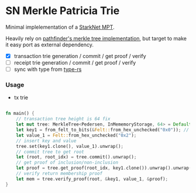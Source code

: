 # SN Merkle Patricia Trie

Minimal implelementation of a [StarkNet MPT](https://docs.starknet.io/architecture-and-concepts/network-architecture/starknet-state/#merkle_patricia_trie).

Heavily rely on [pathfinder's merkle tree implementation](https://github.com/eqlabs/pathfinder/tree/9e0ceec2c56a88ed58b6e49ee7ca6bccd703af33/crates/merkle-tree), but target to make it easy port as external dependency.

- [x] transaction trie generation / commit / get proof / verify
- [ ] receipt trie generation / commit / get proof / verify
- [ ] sync with type from [type-rs](https://github.com/starknet-io/types-rs)

### Usage

- tx trie

```rust

fn main() {
    // transaction tree height is 64 fix
    let mut tree: MerkleTree<Pedersen, InMememoryStorage, 64> = Default::default();
    let key1 = from_felt_to_bits(&Felt::from_hex_unchecked("0x0")); // 0b01
    let value_1 = Felt::from_hex_unchecked("0x2");
    // insert key and value
    tree.set(key1.clone(), value_1).unwrap();
    // commit tree to get root
    let (root, root_idx) = tree.commit().unwrap();
    // get proof of inclusion/non-inclusion
    let proof = tree.get_proof(root_idx, key1.clone()).unwrap().unwrap();
    // verify return membership proof
    let mem = tree.verify_proof(root, &key1, value_1, &proof);
}
```
